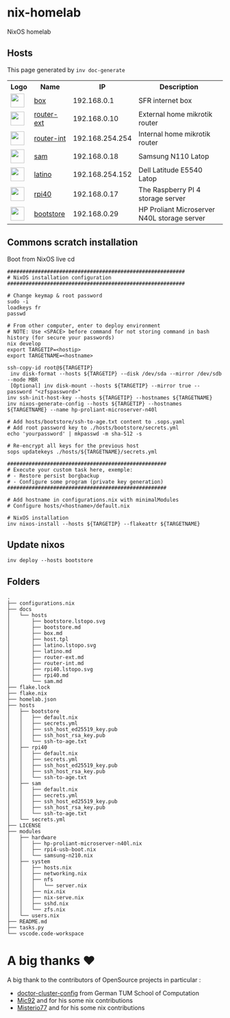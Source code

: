 # nix-homelab
NixOS homelab

## Hosts

This page generated by `inv doc-generate`

[comment]: (>>HOSTS)

<table>
    <tr>
        <th>Logo</th>
        <th>Name</th>
        <th>IP</th>
        <th>Description</th>
    </tr><tr>
        <td><a href="./docs/hosts/box.md"><img width="32" src="https://logos-marques.com/wp-content/uploads/2022/03/SFR-Logo-1994.png"></a></td>
        <td><a href="./docs/hosts/box.md">box</a></td>
        <td>192.168.0.1</td>
        <td>SFR internet box</td>
    </tr><tr>
        <td><a href="./docs/hosts/router-ext.md"><img width="32" src="https://cdn.shopify.com/s/files/1/0653/8759/3953/files/512.png?v=1657867177&width=32"></a></td>
        <td><a href="./docs/hosts/router-ext.md">router-ext</a></td>
        <td>192.168.0.10</td>
        <td>External home mikrotik router</td>
    </tr><tr>
        <td><a href="./docs/hosts/router-int.md"><img width="32" src="https://cdn.shopify.com/s/files/1/0653/8759/3953/files/512.png?v=1657867177&width=32"></a></td>
        <td><a href="./docs/hosts/router-int.md">router-int</a></td>
        <td>192.168.254.254</td>
        <td>Internal home mikrotik router</td>
    </tr><tr>
        <td><a href="./docs/hosts/sam.md"><img width="32" src="https://upload.wikimedia.org/wikipedia/commons/thumb/a/ab/Xfce_logo-footprint.svg/32px-Xfce_logo-footprint.svg.png"></a></td>
        <td><a href="./docs/hosts/sam.md">sam</a></td>
        <td>192.168.0.18</td>
        <td>Samsung N110 Latop</td>
    </tr><tr>
        <td><a href="./docs/hosts/latino.md"><img width="32" src="https://styles.redditmedia.com/t5_6sciw0/styles/communityIcon_h3cvittvupi91.png"></a></td>
        <td><a href="./docs/hosts/latino.md">latino</a></td>
        <td>192.168.254.152</td>
        <td>Dell Latitude E5540 Latop</td>
    </tr><tr>
        <td><a href="./docs/hosts/rpi40.md"><img width="32" src="https://upload.wikimedia.org/wikipedia/fr/thumb/3/3b/Raspberry_Pi_logo.svg/32px-Raspberry_Pi_logo.svg.png"></a></td>
        <td><a href="./docs/hosts/rpi40.md">rpi40</a></td>
        <td>192.168.0.17</td>
        <td>The Raspberry PI 4 storage server</td>
    </tr><tr>
        <td><a href="./docs/hosts/bootstore.md"><img width="32" src="https://simpleicons.org/icons/databricks.svg"></a></td>
        <td><a href="./docs/hosts/bootstore.md">bootstore</a></td>
        <td>192.168.0.29</td>
        <td>HP Proliant Microserver N40L storage server</td>
    </tr></table>

[comment]: (<<HOSTS)

## Commons scratch installation

Boot from NixOS live cd

```
##########################################################
# NixOS installation configuration
##########################################################

# Change keymap & root password
sudo -i
loadkeys fr
passwd 

# From other computer, enter to deploy environment
# NOTE: Use <SPACE> before command for not storing command in bash history (for secure your passwords)
nix develop
export TARGETIP=<hostip>
export TARGETNAME=<hostname>

ssh-copy-id root@${TARGETIP}
 inv disk-format --hosts ${TARGETIP} --disk /dev/sda --mirror /dev/sdb --mode MBR
 [Optional] inv disk-mount --hosts ${TARGETIP} --mirror true --password "<zfspassword>"
inv ssh-init-host-key --hosts ${TARGETIP} --hostnames ${TARGETNAME}
inv nixos-generate-config --hosts ${TARGETIP} --hostnames ${TARGETNAME} --name hp-proliant-microserver-n40l

# Add hosts/bootstore/ssh-to-age.txt content to .sops.yaml
# Add root password key to ./hosts/bootstore/secrets.yml 
echo 'yourpassword' | mkpasswd -m sha-512 -s

# Re-encrypt all keys for the previous host
sops updatekeys ./hosts/${TARGETNAME}/secrets.yml

####################################################
# Execute your custom task here, exemple:
# - Restore persist borgbackup
# - Configure some program (private key generation)
####################################################

# Add hostname in configurations.nix with minimalModules
# Configure hosts/<hostname>/default.nix

# NixOS installation
inv nixos-install --hosts ${TARGETIP} --flakeattr ${TARGETNAME}
```

## Update nixos

```
inv deploy --hosts bootstore
```


## Folders

[comment]: (>>FOLDERS)

```
.
├── configurations.nix
├── docs
│   └── hosts
│       ├── bootstore.lstopo.svg
│       ├── bootstore.md
│       ├── box.md
│       ├── host.tpl
│       ├── latino.lstopo.svg
│       ├── latino.md
│       ├── router-ext.md
│       ├── router-int.md
│       ├── rpi40.lstopo.svg
│       ├── rpi40.md
│       └── sam.md
├── flake.lock
├── flake.nix
├── homelab.json
├── hosts
│   ├── bootstore
│   │   ├── default.nix
│   │   ├── secrets.yml
│   │   ├── ssh_host_ed25519_key.pub
│   │   ├── ssh_host_rsa_key.pub
│   │   └── ssh-to-age.txt
│   ├── rpi40
│   │   ├── default.nix
│   │   ├── secrets.yml
│   │   ├── ssh_host_ed25519_key.pub
│   │   ├── ssh_host_rsa_key.pub
│   │   └── ssh-to-age.txt
│   ├── sam
│   │   ├── default.nix
│   │   ├── secrets.yml
│   │   ├── ssh_host_ed25519_key.pub
│   │   ├── ssh_host_rsa_key.pub
│   │   └── ssh-to-age.txt
│   └── secrets.yml
├── LICENSE
├── modules
│   ├── hardware
│   │   ├── hp-proliant-microserver-n40l.nix
│   │   ├── rpi4-usb-boot.nix
│   │   └── samsung-n210.nix
│   ├── system
│   │   ├── hosts.nix
│   │   ├── networking.nix
│   │   ├── nfs
│   │   │   └── server.nix
│   │   ├── nix.nix
│   │   ├── nix-serve.nix
│   │   ├── sshd.nix
│   │   └── zfs.nix
│   └── users.nix
├── README.md
├── tasks.py
└── vscode.code-workspace

```


[comment]: (<<FOLDERS)


# A big thanks ❤️

A big thank to the contributors of OpenSource projects in particular :
- [doctor-cluster-config](https://github.com/TUM-DSE/doctor-cluster-config) from German TUM School of Computation
- [Mic92](https://github.com/Mic92/dotfiles) and for his some nix contributions
- [Misterio77](https://github.com/Misterio77/nix-config) and for his some nix contributions